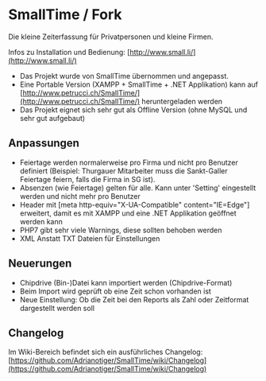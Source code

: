 # SmallTime / Fork

Die kleine Zeiterfassung für Privatpersonen und kleine Firmen.

Infos zu Installation und Bedienung: [http://www.small.li/](http://www.small.li/)

* Das Projekt wurde von SmallTime übernommen und angepasst.
* Eine Portable Version (XAMPP + SmallTime + .NET Applikation) kann auf [http://www.petrucci.ch/SmallTime/](http://www.petrucci.ch/SmallTime/) heruntergeladen werden
* Das Projekt eignet sich sehr gut als Offline Version (ohne MySQL und sehr gut aufgebaut)

## Anpassungen 

- Feiertage werden normalerweise pro Firma und nicht pro Benutzer definiert (Beispiel: Thurgauer Mitarbeiter muss die Sankt-Galler Feiertage feiern, falls die Firma in SG ist).
- Absenzen (wie Feiertage) gelten für alle. Kann unter 'Setting' eingestellt werden und nicht mehr pro Benutzer
- Header mit [meta http-equiv="X-UA-Compatible" content="IE=Edge"] erweitert, damit es mit XAMPP und eine .NET Applikation geöffnet werden kann
- PHP7 gibt sehr viele Warnings, diese sollten behoben werden
- XML Anstatt TXT Dateien für Einstellungen

## Neuerungen

- Chipdrive (Bin-)Datei kann importiert werden (Chipdrive-Format)
- Beim Import wird geprüft ob eine Zeit schon vorhanden ist
- Neue Einstellung: Ob die Zeit bei den Reports als Zahl oder Zeitformat dargestellt werden soll

## Changelog
Im Wiki-Bereich befindet sich ein ausführliches Changelog: 
[https://github.com/Adrianotiger/SmallTime/wiki/Changelog](https://github.com/Adrianotiger/SmallTime/wiki/Changelog)




